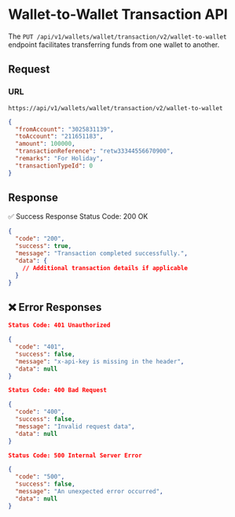 # Wallet-to-Wallet Transaction API

The `PUT /api/v1/wallets/wallet/transaction/v2/wallet-to-wallet` endpoint facilitates transferring funds from one wallet to another.

## Request

### **URL**

`https://api/v1/wallets/wallet/transaction/v2/wallet-to-wallet`

```json
{
  "fromAccount": "3025831139",
  "toAccount": "211651183",
  "amount": 100000,
  "transactionReference": "retw33344556670900",
  "remarks": "For Holiday",
  "transactionTypeId": 0
}
```

## Response

✅ Success Response
Status Code: 200 OK

```json
{
  "code": "200",
  "success": true,
  "message": "Transaction completed successfully.",
  "data": {
    // Additional transaction details if applicable
  }
}
```

## ❌ Error Responses

```json
Status Code: 401 Unauthorized

{
  "code": "401",
  "success": false,
  "message": "x-api-key is missing in the header",
  "data": null
}

Status Code: 400 Bad Request

{
  "code": "400",
  "success": false,
  "message": "Invalid request data",
  "data": null
}

Status Code: 500 Internal Server Error

{
  "code": "500",
  "success": false,
  "message": "An unexpected error occurred",
  "data": null
}
```
